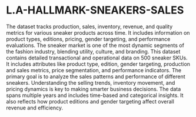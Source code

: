 # L.A-HALLMARK-SNEAKERS-SALES
The dataset tracks production, sales, inventory, revenue, and quality metrics for various sneaker products across time. It includes information on product types, editions, pricing, gender targeting, and performance evaluations. 
The sneaker market is one of the most dynamic segments of the fashion industry, blending utility, culture, and branding. This dataset contains detailed transactional and operational data on 500 sneaker SKUs. It includes attributes like product type, edition, gender targeting, production and sales metrics, price segmentation, and performance indicators. The primary goal is to analyze the sales patterns and performance of different sneakers. Understanding the selling trends, inventory movement, and pricing dynamics is key to making smarter business decisions. The data spans multiple years and includes time-based and categorical insights. It also reflects how product editions and gender targeting affect overall revenue and efficiency.

